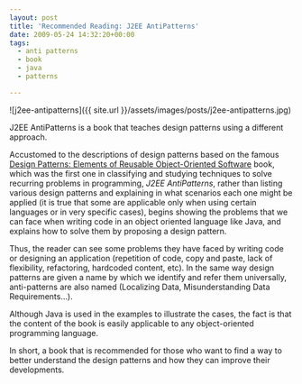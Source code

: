 ```yaml
---
layout: post
title: 'Recommended Reading: J2EE AntiPatterns'
date: 2009-05-24 14:32:20+00:00
tags:
  - anti patterns
  - book
  - java
  - patterns

---
```


![j2ee-antipatterns]({{ site.url }}/assets/images/posts/j2ee-antipatterns.jpg)

J2EE AntiPatterns is a book that teaches design patterns using a different approach.

Accustomed to the descriptions of design patterns based on the famous [Design Patterns: Elements of Reusable Object-Oriented Software](https://en.wikipedia.org/wiki/Design_Patterns) book, which was the first one in classifying and studying techniques to solve recurring problems in programming, _J2EE AntiPatterns_, rather than listing various design patterns and explaining in what scenarios each one might be applied (it is true that some are applicable only when using certain languages or in very specific cases), begins showing the problems that we can face when writing code in an object oriented language like Java, and explains how to solve them by proposing a design pattern.

Thus, the reader can see some problems they have faced by writing code or designing an application (repetition of code, copy and paste, lack of flexibility, refactoring, hardcoded content, etc). In the same way design patterns are given a name by which we identify and refer them universally, anti-patterns are also named (Localizing Data, Misunderstanding Data Requirements...).

Although Java is used in the examples to illustrate the cases, the fact is that the content of the book is easily applicable to any object-oriented programming language.

In short, a book that is recommended for those who want to find a way to better understand the design patterns and how they can improve their developments.
